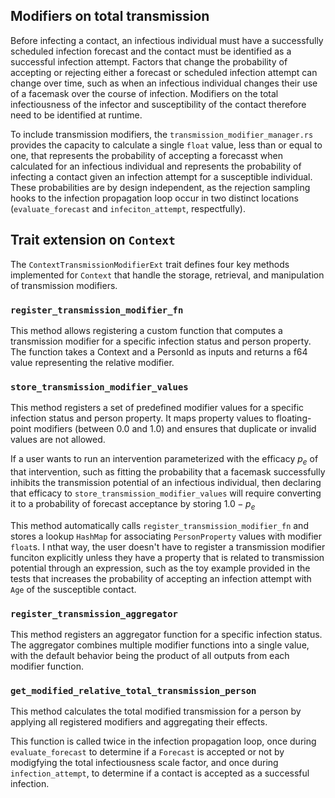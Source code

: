## Modifiers on total transmission
Before infecting a contact, an infectious individual must have a successfully scheduled infection
forecast and the contact must be identified as a successful infection attempt. Factors that change
the probability of accepting or rejecting either a forecast or scheduled infection attempt can 
change over time, such as when an infectious individual changes their use of a facemask over the 
course of infection. Modifiers on the total infectiousness of the infector and susceptibility of 
the contact therefore need to be identified at runtime.

To include transmission modifiers, the `transmission_modifier_manager.rs` provides the capacity to 
calculate a single `float` value, less than or equal to one, that represents the probability of 
accepting a forecasst when calculated for an infectious individual and represents the probability
of infecting a contact given an infection attempt for a susceptible individual. These probabilities
are by design independent, as the rejection sampling hooks to the infection propagation loop occur
in two distinct locations (`evaluate_forecast` and `infeciton_attempt`, respectfully).

## Trait extension on `Context`
The `ContextTransmissionModifierExt` trait defines four key methods implemented for `Context` that
handle the storage, retrieval, and manipulation of transmission modifiers.

### `register_transmission_modifier_fn`

This method allows registering a custom function that computes a transmission modifier for a 
specific infection status and person property. The function takes a Context and a PersonId as 
inputs and returns a f64 value representing the relative modifier.

### `store_transmission_modifier_values`
This method registers a set of predefined modifier values for a specific infection status and 
person property. It maps property values to floating-point modifiers (between 0.0 and 1.0) and 
ensures that duplicate or invalid values are not allowed. 

If a user wants to run an intervention parameterized with the efficacy $p_e$ of that intervention, 
such as fitting the probability that a facemask successfully inhibits the transmission potential of 
an infectious individual, then declaring that efficacy to `store_transmission_modifier_values` will 
require converting it to a probability of forecast acceptance by storing $1.0 - p_e$

This method automatically calls `register_transmission_modifier_fn` and stores a lookup `HashMap`
for associating `PersonProperty` values with modifier `float`s. I nthat way, the user doesn't have
to register a transmission modifier funciton explicitly unless they have a property that is related
to transmission potential through an expression, such as the toy example provided in the tests that
increases the probability of accepting an infection attempt with `Age` of the susceptible contact.

### `register_transmission_aggregator`
This method registers an aggregator function for a specific infection status. The aggregator 
combines multiple modifier functions into a single value, with the default behavior being the
product of all outputs from each modifier function.

### `get_modified_relative_total_transmission_person`
This method calculates the total modified transmission for a person by applying all registered 
modifiers and aggregating their effects.

This function is called twice in the infection propagation loop, once during `evaluate_forecast`
to determine if a `Forecast` is accepted or not by modigfying the total infectiousness scale 
factor, and once during `infection_attempt`, to determine if a contact is accepted as a successful 
infection.
